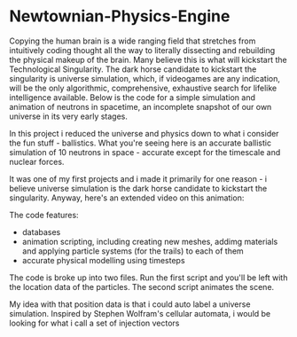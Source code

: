 # Newtownian-Physics-Engine
Copying the human brain is a wide ranging field that stretches from intuitively coding thought all the way to literally dissecting and rebuilding the physical makeup of the brain. Many believe this is what will kickstart the Technological Singularity. The dark horse candidate to kickstart the singularity is universe simulation,  which, if videogames are any indication, will be the only algorithmic, comprehensive, exhaustive search for lifelike intelligence available. Below is the code for a simple simulation  and animation of neutrons in spacetime, an incomplete snapshot of our own universe in its very early stages.

In this project i reduced the universe and physics down to what i consider the fun stuff - ballistics. What you're seeing here is an accurate ballistic simulation of 10 neutrons in space - accurate except for the timescale and nuclear forces. 

It was one of my first projects and i made it primarily for one reason - i believe universe simulation is the dark horse candidate to kickstart the singularity. Anyway, here's an extended video on this animation:

The code features:

- databases
- animation scripting, including creating new meshes, addimg materials and applying particle systems (for the trails) to each of them
- accurate physical modelling using timesteps

The code is broke up into two files. Run the first script and you'll be left with the location data of the particles. The second script animates the scene. 

My idea with that position data is that i could auto label a universe simulation. Inspired by Stephen Wolfram's cellular automata, i would be looking for what i call a set of injection vectors
